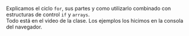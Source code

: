 Explicamos el ciclo `for`, sus partes y como utilizarlo combinado con estructuras de control `if` y `arrays`.  
Todo está en el video de la clase. Los ejemplos los hicimos en la consola del navegador.